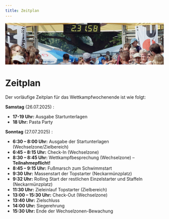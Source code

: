 ```yaml
---
title: Zeitplan
---
```


![Zeitplan](/img/banner/Zeitplan.jpeg)

# Zeitplan

Der vorläufige Zeitplan für das Wettkampfwochenende ist wie folgt:

**Samstag** (26.07.2025) :
- **17-19 Uhr:** Ausgabe Startunterlagen
- **18 Uhr:** Pasta Party

**Sonntag** (27.07.2025) :
- **6:30 – 8:00 Uhr:** Ausgabe der Startunterlagen (Wechselzone/Zielbereich)
- **6:45 – 8:15 Uhr:** Check-In (Wechselzone)
- **8:30 – 8:45 Uhr:** Wettkampfbesprechung (Wechselzone) – **Teilnahmepflicht!**
- **8:45 – 9:15 Uhr:** Fußmarsch zum Schwimmstart
- **9:30 Uhr:** Massenstart der Topstarter (Neckarmünzplatz)
- **9:32 Uhr:** Rolling Start der restlichen Einzelstarter und Staffeln (Neckarmünzplatz)
- **11:30 Uhr:** Zieleinlauf Topstarter (Zielbereich)
- **13:00 – 15:30 Uhr:** Check-Out (Wechselzone)
- **13:40 Uhr:** Zielschluss
- **14:00 Uhr:** Siegerehrung
- **15:30 Uhr:** Ende der Wechselzonen-Bewachung
